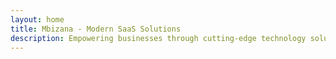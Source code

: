 ```yaml
---
layout: home
title: Mbizana - Modern SaaS Solutions
description: Empowering businesses through cutting-edge technology solutions. Discover our suite of SaaS products designed to streamline your operations.
---
```

